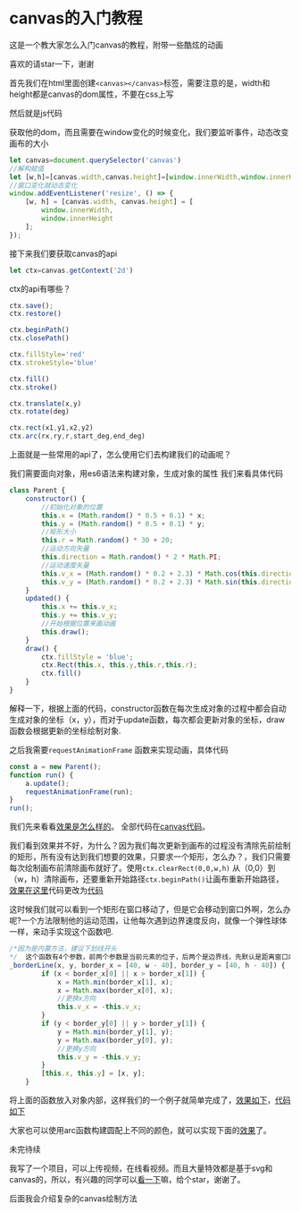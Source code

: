 # canvas的入门教程

这是一个教大家怎么入门canvas的教程，附带一些酷炫的动画

喜欢的请star一下，谢谢

首先我们在html里面创建`<canvas></canvas>`标签，需要注意的是，width和height都是canvas的dom属性，不要在css上写

然后就是js代码

获取他的dom，而且需要在window变化的时候变化，我们要监听事件，动态改变画布的大小

```javascript
let canvas=document.querySelector('canvas')
//解构赋值
let [w,h]=[canvas.width,canvas.height]=[window.innerWidth,window.innerHeight]
//窗口变化就动态变化
window.addEventListener('resize', () => {
    [w, h] = [canvas.width, canvas.height] = [
        window.innerWidth,
        window.innerHeight
    ];
});
```
接下来我们要获取canvas的api
```javascript
let ctx=canvas.getContext('2d')
```
ctx的api有哪些？
```javascript
ctx.save();
ctx.restore()

ctx.beginPath()
ctx.closePath()

ctx.fillStyle='red'
ctx.strokeStyle='blue'

ctx.fill()
ctx.stroke()

ctx.translate(x,y)
ctx.rotate(deg)

ctx.rect(x1,y1,x2,y2)
ctx.arc(rx,ry,r,start_deg,end_deg)
```

上面就是一些常用的api了，怎么使用它们去构建我们的动画呢？

我们需要面向对象，用es6语法来构建对象，生成对象的属性
我们来看具体代码

```javascript
class Parent {
    constructor() {
        //初始化对象的位置
        this.x = (Math.random() * 0.5 + 0.1) * x;
        this.y = (Math.random() * 0.5 + 0.1) * y;
        //矩形大小
        this.r = Math.random() * 30 + 20;
        //运动方向矢量
        this.direction = Math.random() * 2 * Math.PI;
        //运动速度矢量
        this.v_x = (Math.random() * 0.2 + 2.3) * Math.cos(this.direction);
        this.v_y = (Math.random() * 0.2 + 2.3) * Math.sin(this.direction);
    }
    updated() {
        this.x += this.v_x;
        this.y += this.v_y;
        //开始根据位置来画动画
        this.draw();
    }
    draw() {
        ctx.fillStyle = 'blue';
        ctx.Rect(this.x, this.y,this.r,this.r);
        ctx.fill()
    }
}
```
解释一下，根据上面的代码，constructor函数在每次生成对象的过程中都会自动生成对象的坐标（x，y），而对于update函数，每次都会更新对象的坐标，draw函数会根据更新的坐标绘制对象.

之后我需要`requestAnimationFrame` 函数来实现动画，具体代码

```javascript
const a = new Parent();
function run() {
    a.update();
    requestAnimationFrame(run);
}
run();
```

我们先来看看[效果是怎么样的](https://swnb.github.io/canvas_study/demo/canvas.1.0.html)。
全部代码在[canvas代码](./canvas/canvas1.0.js)。

我们看到效果并不好，为什么？因为我们每次更新到画布的过程没有清除先前绘制的矩形，所有没有达到我们想要的效果，只要求一个矩形，怎么办？，我们只需要每次绘制画布前清除画布就好了。使用`ctx.clearRect(0,0,w,h)` 从（0,0）到（w，h）清除画布，还要重新开始路径`ctx.beginPath()`让画布重新开始路径，[效果在这里](https://swnb.github.io/canvas_study/demo/canvas.1.1.html)代码更改为[代码](./canvas/canvas1.1.js)

这时候我们就可以看到一个矩形在窗口移动了，但是它会移动到窗口外啊，怎么办呢?一个方法限制他的运动范围，让他每次遇到边界速度反向，就像一个弹性球体一样，来动手实现这个函数吧.

```javascript
/*因为是内置方法，建议下划线开头
*/  这个函数有4个参数，前两个参数是当前元素的位子，后两个是边界线，先默认是距离窗口内40px的范围
_borderLine(x, y, border_x = [40, w - 40], border_y = [40, h - 40]) {
        if (x < border_x[0] || x > border_x[1]) {
            x = Math.min(border_x[1], x);
            x = Math.max(border_x[0], x);
            //更换x方向
            this.v_x = -this.v_x;
        }
        if (y < border_y[0] || y > border_y[1]) {
            y = Math.min(border_y[1], y);
            y = Math.max(border_y[0], y);
            //更换y方向
            this.v_y = -this.v_y;
        }
        [this.x, this.y] = [x, y];
    }
```
将上面的函数放入对象内部，这样我们的一个例子就简单完成了，[效果如下](https://swnb.github.io/canvas_study/demo/canvas.1.2.html)，[代码如下](./canvas/canvas1.2.js)

大家也可以使用arc函数构建圆配上不同的颜色，就可以实现下面的[效果](https://swnb.github.io/canvas_study/demo/point.html)了。

未完待续

我写了一个项目，可以上传视频，在线看视频。而且大量特效都是基于svg和canvas的，所以，有兴趣的同学可以[看一下](https://github.com/swnb/video)嘛，给个star，谢谢了。

后面我会介绍复杂的canvas绘制方法